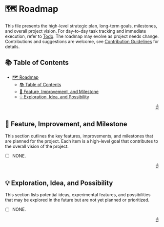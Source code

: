 <!-- markdownlint-disable MD033 MD041 -->

<a id="top"></a>

# 🗺️ Roadmap

This file presents the high-level strategic plan, long-term goals, milestones, and overall project vision. For day-to-day task tracking and immediate execution, refer to [Todo](TODO.md). The roadmap may evolve as project needs change. Contributions and suggestions are welcome, see [Contribution Guidelines](CONTRIBUTING.md) for details.

## 📚 Table of Contents

- [🗺️ Roadmap](#️-roadmap)
  - [📚 Table of Contents](#-table-of-contents)
  - [🎯 Feature, Improvement, and Milestone](#-feature-improvement-and-milestone)
  - [💡 Exploration, Idea, and Possibility](#-exploration-idea-and-possibility)

<p align="right"><a href="#top">☝️</a></p>

## 🎯 Feature, Improvement, and Milestone

This section outlines the key features, improvements, and milestones that are planned for the project. Each item is a high-level goal that contributes to the overall vision of the project.

- [ ] NONE.

<p align="right"><a href="#top">☝️</a></p>

## 💡 Exploration, Idea, and Possibility

This section lists potential ideas, experimental features, and possibilities that may be explored in the future but are not yet planned or prioritized.

- [ ] NONE.

<p align="right"><a href="#top">☝️</a></p>
